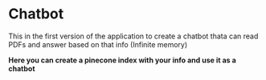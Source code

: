 # Chatbot
This in the first version of the application to create a chatbot thata can read PDFs and answer based on that info (Infinite memory)

**Here you can create a pinecone index with your info and use it as a chatbot**
